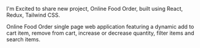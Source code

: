 I'm Excited to share new project, Online Food Order, built using React, Redux, Tailwind CSS.

Online Food Order single page web application featuring a dynamic add to cart item, remove from cart, increase or decrease quantity, filter items and search items.
